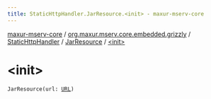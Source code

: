 ```yaml
---
title: StaticHttpHandler.JarResource.<init> - maxur-mserv-core
---
```


[maxur-mserv-core](../../../index.html) / [org.maxur.mserv.core.embedded.grizzly](../../index.html) / [StaticHttpHandler](../index.html) / [JarResource](index.html) / [&lt;init&gt;](.)

# &lt;init&gt;

`JarResource(url: `[`URL`](http://docs.oracle.com/javase/8/docs/api/java/net/URL.html)`)`